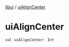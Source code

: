 [libui](index.md) / [uiAlignCenter](./ui-align-center.md)

# uiAlignCenter

`val uiAlignCenter: Int`